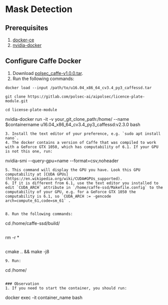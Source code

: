 # Mask Detection

## Prerequisites

1. [docker-ce](https://docs.docker.com/v17.09/engine/installation/linux/docker-ce/ubuntu/#install-docker-ce-1)
2. [nvidia-docker](https://github.com/NVIDIA/nvidia-docker)



## Configure Caffe Docker
1. Download [polsec_caffe-v1.0.0.tar](https://polsecai.sharepoint.com/:u:/s/ai/EaLhOJLNV7VPtYOCvE5wcaEBIufqp1M1X93KSumOUrUEzQ?e=WLTTpq).
2. Run the following commands:
```
docker load --input /path/to/u16.04_x86_64_cv3.4_py3_caffessd.tar
```
```
git clone https://gitlab.com/polsec-ai/aipolsec/licence-plate-module.git
```
```
cd license-plate-module

```
nvidia-docker run -it -v your_git_clone_path:/home/ --name $containername u16.04_x86_64_cv3.4_py3_caffessd:v2.3.0 bash

```
3. Install the text editor of your preference, e.g. `sudo apt install nano`.
4. The docker contains a version of Caffe that was compiled to work with a GeForce GTX 1050, which has computability of 6.1. If your GPU is not this one, run:
```
nvidia-smi --query-gpu=name --format=csv,noheader
```
5. This command will display the GPU you have. Look this GPU computability at [CUDA GPUs](https://en.wikipedia.org/wiki/CUDA#GPUs_supported).
6. If it is different from 6.1, use the text editor you installed to edit `CUDA_ARCH` attribute in `/home/caffe-ssd/Makefile.config` to the computability of your GPU, e.g. for a GeForce GTX 1050 the computability is 6.1, so `CUDA_ARCH := -gencode arch=compute_61,code=sm_61` .


8. Run the following commands:
```
cd /home/caffe-ssd/build/
```
```
rm -r *
```
```
cmake .. && make -j8
```
9. Run:
```
cd /home/
```

### Observation
1. If you need to start the container, you should run:
```
docker exec -it container_name bash
```

